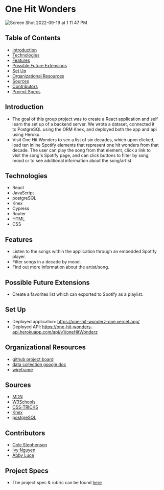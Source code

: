 # One Hit Wonders

![Screen Shot 2022-09-19 at 1 11 47 PM](https://user-images.githubusercontent.com/100726140/191096910-fa024654-646b-4e0b-b8ba-26e237f3c654.png)

## Table of Contents
  - [Introduction](#introduction)
  - [Technologies](#technologies)
  - [Features](#features)
  - [Possible Future Extensions](#possible-future-extensions)
  - [Set Up](#set-up)
  - [Organizational Resources](#organizational-resources)
  - [Sources](#sources)
  - [Contributors](#contributors)
  - [Project Specs](#project-specs)

## Introduction
  - The goal of this group project was to create a React application and self learn the set up of a backend server. We wrote a dataset, connected it to  PostgreSQL using the ORM Knex, and deployed both the app and api using Heroku. 
  - Visit One Hit Wonders to see a list of six decades, which upon clicked, load ten inline Spotify elements that represent one hit wonders from that decade. The user can play the song from that element, click a link to visit the song's Spotify page, and can click buttons to filter by song mood or to see additional information about the song/artist.

## Technologies
  - React
  - JavaScript
  - postgreSQL
  - Knex
  - Cypress
  - Router
  - HTML
  - CSS

## Features
- Listen to the songs within the application through an embedded Spotify player.
- Filter songs in a decade by mood.
- Find out more information about the artist/song.

## Possible Future Extensions
- Create a favorites list which can exported to Spotify as a playlist.

## Set Up
- Deployed application: https://one-hit-wonderz-one.vercel.app/
- Deployed API: https://one-hit-wonders-api.herokuapp.com/api/v1/oneHitWonderz

## Organizational Resources
- [github project board](https://github.com/users/colestephenson1/projects/1)
- [data collection google doc](https://docs.google.com/document/d/1MzZpRZ_WjslrsORh_CPJMzDTMtxBnPnhwczY1wrO8eg/edit)
- [wireframe](https://excalidraw.com/#room=ba9309875b79741e6450,P3Q_rXMLL8eVYMjxKoQrTQ)

## Sources
  - [MDN](http://developer.mozilla.org/en-US/)
  - [W3Schools](https://www.w3schools.com/)
  - [CSS-TRICKS](https://css-tricks.com/)
  - [Knex](https://knexjs.org/guide/)
  - [postgreSQL](https://www.postgresql.org/docs/current/)

## Contributors
  - [Cole Stephenson](https://github.com/colestephenson1)
  - [Ivy Nguyen](https://github.com/INguyen22)
  - [Abby Luce](https://github.com/abbyluce)

## Project Specs
  - The project spec & rubric can be found [here](https://frontend.turing.edu/projects/module-3/stretch.html)
